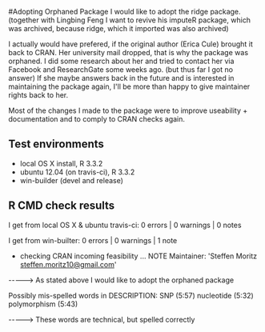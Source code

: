 #Adopting Orphaned Package
I would like to adopt the ridge package.
(together with Lingbing Feng I want to revive his imputeR package,
which was archived, because ridge, which it imported was also archived)

I actually would have prefered, if the original author (Erica Cule) brought it back to CRAN.
Her university mail dropped, that is why the package was orphaned.
I did some research about her and tried to contact her via Facebook and ResearchGate some weeks ago.
(but thus far I got no answer)
If she maybe answers back in the future and is interested in maintaining the package again, 
I'll be more than happy to give maintainer rights back to her.

Most of the changes I made to the package were to improve useability + documentation and to comply to CRAN checks again.



## Test environments
* local OS X install, R 3.3.2
* ubuntu 12.04 (on travis-ci), R 3.3.2
* win-builder (devel and release)

## R CMD check results

I get from local OS X & ubuntu travis-ci:
0 errors | 0 warnings | 0 notes


I get from win-builter:
0 errors | 0 warnings | 1 note

* checking CRAN incoming feasibility ... NOTE
Maintainer: 'Steffen Moritz <steffen.moritz10@gmail.com>'

-----> As stated above I would like to adopt the orphaned package


Possibly mis-spelled words in DESCRIPTION:
  SNP (5:57)
  nucleotide (5:32)
  polymorphism (5:43)
  
-----> These words are technical, but spelled correctly
